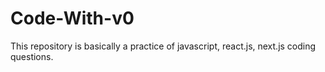 # Code-With-v0  
This repository is basically a practice of javascript, react.js, next.js coding questions.
